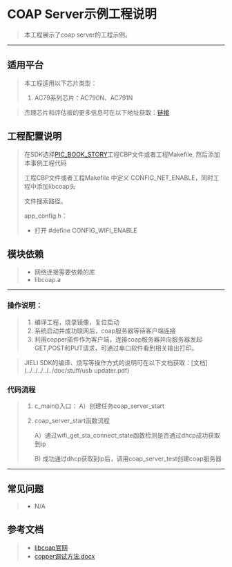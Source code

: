 ﻿# COAP Server示例工程说明

> 本工程展示了coap server的工程示例。
>

---

## 适用平台

> 本工程适用以下芯片类型：
>
> 1. AC79系列芯片：AC790N、AC791N

> 杰理芯片和评估板的更多信息可在以下地址获取：[链接](https://shop321455197.taobao.com/?spm=a230r.7195193.1997079397.2.2a6d391d3n5udo)

## 工程配置说明

> 在SDK选择[PIC_BOOK_STORY](../../../../../apps/wifi_story_machine/board)工程CBP文件或者工程Makefile, 然后添加本事例工程代码
>
> 工程CBP文件或者工程Makefile 中定义 CONFIG_NET_ENABLE，同时工程中添加libcoap头
>
> 文件搜索路径。
>
> app_config.h：
>
> * 打开 #define CONFIG_WIFI_ENABLE

## 模块依赖

> * 网络连接需要依赖的库
> * libcoap.a

---



### 操作说明：

> 1. 编译工程，烧录镜像，复位启动
> 2. 系统启动并成功联网后，coap服务器等待客户端连接
> 3. 利用copper插件作为客户端，连接coap服务器并向服务器发起GET,POST和PUT请求，可通过串口软件看到相关输出打印。

> JIELI SDK的编译、烧写等操作方式的说明可在以下文档获取：[文档](../../../../../doc/stuff/usb updater.pdf)

### 代码流程

> 1. c_main()入口：
>     A）创建任务coap_server_start
>
> 2. coap_server_start函数流程
>
>     A）通过wifi_get_sta_connect_state函数检测是否通过dhcp成功获取到ip
>
>     B)  成功通过dhcp获取到ip后，调用coap_server_test创建coap服务器
>
---

## 常见问题

> * N/A

## 参考文档

> * [libcoap官网](https://libcoap.net/)
> * [copper调试方法.docx](./copper调试方法.docx)